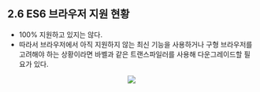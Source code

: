 ## 2.6 ES6 브라우저 지원 현황

- 100% 지원하고 있지는 않다.
- 따라서 브라우저에서 아직 지원하지 않는 최신 기능을 사용하거나 구형 브라우저를 고려해야 하는 상황이라면 바벨과 같은 트랜스파일러를 사용해 다운그레이드할 필요가 있다.

<p align="center"><img src="https://github.com/Doeunnkimm/Frontend/assets/112946860/617f4cd5-a46b-47ce-bdd5-45ee5cf85776" /></p>
